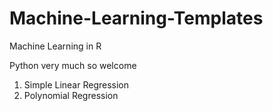 # Machine-Learning-Templates
Machine Learning in R

Python very much so welcome

1. Simple Linear Regression
2. Polynomial Regression
